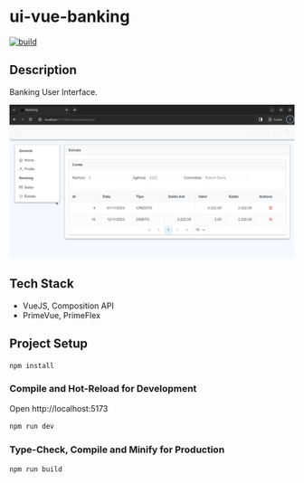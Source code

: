 # ui-vue-banking
[![build](https://github.com/schambeck/vue-banking/actions/workflows/node.js.yml/badge.svg)](https://github.com/schambeck/vue-banking/actions/workflows/node.js.yml)

## Description

Banking User Interface.

  <img src="app.png" alt="UI Banking">

## Tech Stack

- VueJS, Composition API
- PrimeVue, PrimeFlex

## Project Setup

```sh
npm install
```

### Compile and Hot-Reload for Development

Open http://localhost:5173

```sh
npm run dev
```

### Type-Check, Compile and Minify for Production

```sh
npm run build
```
